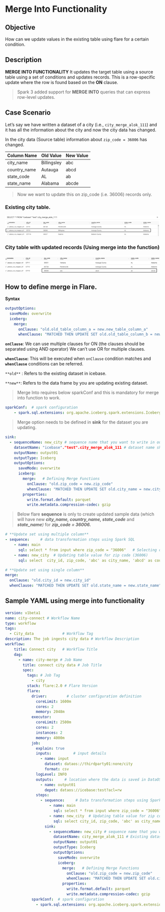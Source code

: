 # Merge Into Functionality


## Objective

How can we update values in the existing table using flare for a certain condition.

## Description

**MERGE INTO FUNCTIONALITY**
It updates the target table using a source table using a set of conditions and updates records. This is a row-specific update where the row is found based on the **ON** clause.

> Spark 3 added support for **MERGE INTO** queries that can express row-level updates.
> 

## Case Scenario

Let’s say we have written a dataset of a city (i.e., `city_merge_alok_111`) and it has all the information about the city and now the city data has changed.

In the city data (Source table) information about  `zip_code = 36006` has changed.

| Column Name | Old Value | New Value |
| --- | --- | --- |
| city_name | Billingsley | abc |
| country_name | Autauga | abcd |
| state_code | AL | ab |
| state_name | Alabama | abcde |

> Now we want to update this on zip_code (i.e. 36006) records only.
> 

### **Existing city table.**

![Screen Shot 2022-06-02 at 1.08.49 AM.png](/resources/stacks/flare/case_scenario/merge_into_functionality/screen_shot_2022-06-02_at_1.08.49_am.png)

### **City table with updated records (Using merge into the function)**

![Screen Shot 2022-06-02 at 1.21.52 AM.png](/resources/stacks/flare/case_scenario/merge_into_functionality/screen_shot_2022-06-02_at_1.21.52_am.png)

## How to define merge in Flare.

**Syntax** 

```yaml
outputOptions:
  saveMode: overwrite
  iceberg:
    merge:
      onClause: "old.old_table_column_a = new.new_table_column_a"
      whenClause: "MATCHED THEN UPDATE SET old.old_table_column_b = new.old_table_column_b"
```

**`onClause`**: We can use multiple clauses for ON (the clauses should be separated using AND operator) We can’t use OR for multiple clauses.

**`whenClause`:**  This will be executed when `onClause` condition matches and **`whenClause`** conditions can be referred.

`**old**` : Refers to the existing dataset in icebase.

`**new**`: Refers to the data frame by you are updating existing dataset.

> Merge Into requires below sparkConf and this is mandatory for merge into function to work.
> 

```yaml
sparkConf:  # spark configuration 
    - spark.sql.extensions: org.apache.iceberg.spark.extensions.IcebergSparkSessionExtensions  # mandatory for merge into
```

> Merge option needs to be defined in **sink** for the dataset you are updating.
> 

```yaml
sink:
  - sequenceName: new_city # sequence name that you want to write in output location 
    datasetName: "icebase"."test".city_merge_alok_111 # dataset name shown in workbench 
    outputName: output01 
    outputType: Iceberg 
    outputOptions: 
      saveMode: overwrite 
      iceberg: 
        merge:   # Defining Merge Functions 
          onClause: "old.zip_code = new.zip_code"    
          whenClause: "MATCHED THEN UPDATE SET old.city_name = new.city_name,old.county_name = new.county_name,old.state_code = new.state_code,old.state_name = new.state_name" 
        properties: 
          write.format.default: parquet 
          write.metadata.compression-codec: gzip
```

> Below flare **sequence** is only to create updated sample data (which will have new ***city_name, country_name, state_code*** and ***state_name**)* for ***zip_code = 36006.***
> 

```yaml
# **Update set using multiple column** 
- sequence:     # data transformation steps using Spark SQL 
    - name: main 
      sql: select * from input where zip_code = "36006"   # Selecting only zip code (36006) 
    - name: new_city  # Updating table value for zip code (36006)  
      sql: select  city_id, zip_code, 'abc' as city_name, 'abcd' as county_name, 'ab' as state_code , 'abcde' as state_name from main
```

```yaml
# **Update set using single column** 
merge:
  onClause: "old.city_id = new.city_id"
  whenClause: "MATCHED THEN UPDATE SET old.state_name = new.state_name"
```

## Sample YAML using merge into functionality

```yaml
version: v1beta1 
name: city-connect # Workflow Name 
type: workflow  
tags: 
  - City_data             # Workflow Tag 
description: The job ingests city data # Workflow Description 
workflow: 
    title: Connect city   # Workflow Title 
    dag: 
      - name: city-merge # Job Name 
        title: connect city data # Job Title  
        spec:  
          tags: # Job Tag 
            - city 
          stack: flare:2.0 # Flare Version
          flare: 
            driver:         # cluster configuration definition 
              coreLimit: 1600m 
              cores: 2 
              memory: 2048m 
            executor: 
              coreLimit: 2500m 
              cores: 2 
              instances: 2 
              memory: 4000m 
            job: 
              explain: true 
              inputs:          # input details 
                - name: input 
                  dataset: dataos://thirdparty01:none/city 
                  format: csv 
              logLevel: INFO 
              outputs:     # location where the data is saved in DataOS: in the form dataos://catalog:schema 
                - name: output01 
                  depot: dataos://icebase:test?acl=rw 
              steps: 
                - sequence:     # Data transformation steps using Spark SQL 
                    - name: main 
                      sql: select * from input where zip_code = "36006"   # Selecting only zip code (36006) 
                    - name: new_city  # Updating table value for zip code (36006)  
                      sql: select city_id, zip_code, 'abc' as city_name, 'abcd' as county_name, 'ab' as state_code , 'abcde' as state_name from main 
                  sink: 
                    - sequenceName: new_city # sequence name that you want to write in output location 
                      datasetName: city_merge_alok_111 # Existing dataset 
                      outputName: output01 
                      outputType: Iceberg 
                      outputOptions: 
                        saveMode: overwrite 
                        iceberg: 
                          merge:   # Defining Merge Functions 
                            onClause: "old.zip_code = new.zip_code"    
                            whenClause: "MATCHED THEN UPDATE SET old.city_name = new.city_name,old.county_name = new.county_name,old.state_code = new.state_code,old.state_name = new.state_name" 
                          properties: 
                            write.format.default: parquet 
                            write.metadata.compression-codec: gzip             
            sparkConf:  # spark configuration 
              - spark.sql.extensions: org.apache.iceberg.spark.extensions.IcebergSparkSessionExtensions  # mandatory for merge into function to work 
```